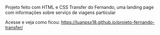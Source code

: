 Projeto feito com HTML e CSS
Transfer do Fernando, uma landing page com informações sobre serviço de viagens particular

Acesse e veja como ficou: https://luanpsx18.github.io/projeto-fernando-transfer/
